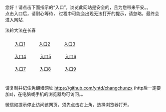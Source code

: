 您好！请点击下面指示的“入口”，浏览此网站是安全的，且为您带来平安。。 <br/>
点击入口后，请耐心等待， 过程中可能会出现无法打开的提示，请忽略，最终会进入网站. </br>

法轮大法在长春<br/>
<div style="padding:10px"><a style="margin:20px" target="_blank" href="https://d2zluag2jhvbjr.cloudfront.net/2Qpsp?cxvmzk" id="ccLink1" rel="nofollow">入口1</a> <a target="_blank" style="margin:20px" href="https://d1s6ead2z5rt7i.cloudfront.net/2Qpsp?xpypm" id="ccLink2" rel="nofollow">入口2</a> <a style="margin:20px" target="_blank" href="https://d2mjnzkckmgvrz.cloudfront.net/2Qpsp?alcnlitx" id="ccLink3" rel="nofollow">入口3</a></div>

<div style="padding:10px" ><a style="margin:20px" target="_blank" href="https://d2zluag2jhvbjr.cloudfront.net/2Qpsp?cxvmzk" id="ccLink4" rel="nofollow">入口4</a> <a style="margin:20px" href="https://d1s6ead2z5rt7i.cloudfront.net/2Qpsp?xpypm" target="_blank" id="ccLink5" rel="nofollow">入口5</a> <a style="margin:20px" href="https://d2mjnzkckmgvrz.cloudfront.net/2Qpsp?alcnlitx" target="_blank" id="ccLink6" rel="nofollow">入口6</a></div>

<div style="padding:10px"><a style="margin:20px" target="_blank" href="https://d2zluag2jhvbjr.cloudfront.net/2Qpsp?cxvmzk" id="ccLink7" rel="nofollow">入口7</a> <a style="margin:20px" href="https://d1s6ead2z5rt7i.cloudfront.net/2Qpsp?xpypm" target="_blank" id="ccLink8" rel="nofollow">入口8</a> <a style="margin:20px" target="_blank" href="https://d2mjnzkckmgvrz.cloudfront.net/2Qpsp?alcnlitx" id="ccLink9" rel="nofollow">入口9</a></div>

<br/>



请复制并记住免翻墙网址 https://github.com/yntd/changchunzx (http后一定要加s)，在电脑或手机的浏览器均可访问。。<br/>

微信如提示停止访问该网页，须先点击右上角，选择浏览器打开。
